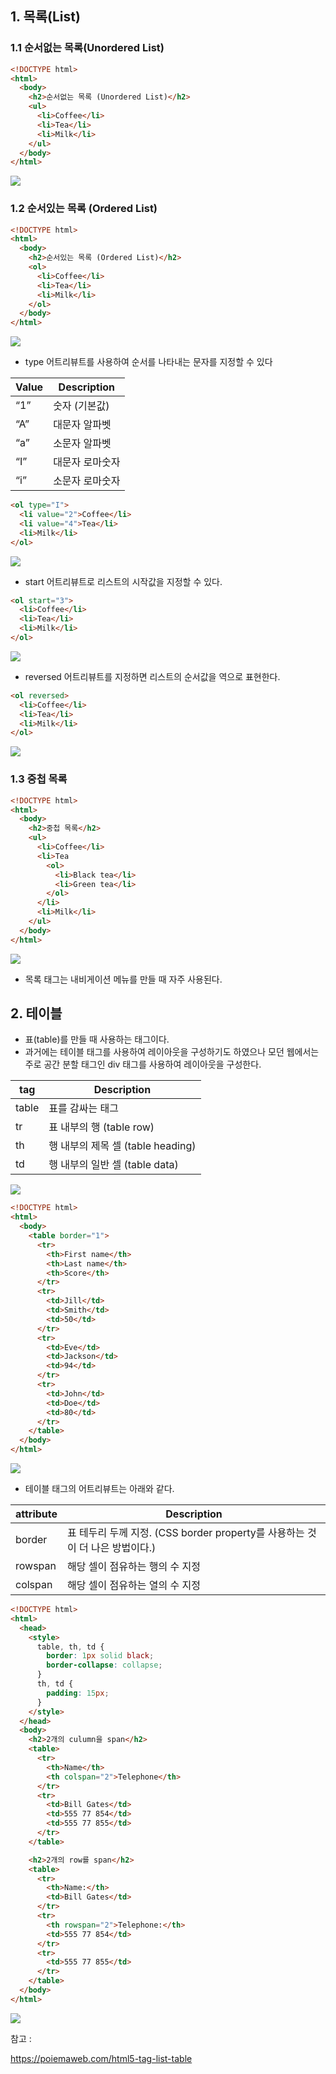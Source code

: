 ## 1. 목록(List)
### 1.1 순서없는 목록(Unordered List)
```html
<!DOCTYPE html>
<html>
  <body>
    <h2>순서없는 목록 (Unordered List)</h2>
    <ul>
      <li>Coffee</li>
      <li>Tea</li>
      <li>Milk</li>
    </ul>
  </body>
</html>
```

![](../assets/html6_1.PNG)


### 1.2 순서있는 목록 (Ordered List)
```html
<!DOCTYPE html>
<html>
  <body>
    <h2>순서있는 목록 (Ordered List)</h2>
    <ol>
      <li>Coffee</li>
      <li>Tea</li>
      <li>Milk</li>
    </ol>
  </body>
</html>
```

![](../assets/html6_2.PNG)

- type 어트리뷰트를 사용하여 순서를 나타내는 문자를 지정할 수 있다

|Value	|Description|
|---|---|
|“1”	|숫자 (기본값)|
|“A”	|대문자 알파벳|
|“a”	|소문자 알파벳|
|“I”	|대문자 로마숫자|
|“i”	|소문자 로마숫자|

```html
<ol type="I">
  <li value="2">Coffee</li>
  <li value="4">Tea</li>
  <li>Milk</li>
</ol>
```

![](../assets/html6_3.PNG)

- start 어트리뷰트로 리스트의 시작값을 지정할 수 있다.
```html
<ol start="3">
  <li>Coffee</li>
  <li>Tea</li>
  <li>Milk</li>
</ol>
```

![](../assets/html6_4.PNG)

- reversed 어트리뷰트를 지정하면 리스트의 순서값을 역으로 표현한다.

```html
<ol reversed>
  <li>Coffee</li>
  <li>Tea</li>
  <li>Milk</li>
</ol>
```

![](../assets/html6_5.PNG)

### 1.3 중첩 목록
```html
<!DOCTYPE html>
<html>
  <body>
    <h2>중첩 목록</h2>
    <ul>
      <li>Coffee</li>
      <li>Tea
        <ol>
          <li>Black tea</li>
          <li>Green tea</li>
        </ol>
      </li>
      <li>Milk</li>
    </ul>
  </body>
</html>
```

![](../assets/html6_6.PNG)

- 목록 태그는 내비게이션 메뉴를 만들 때 자주 사용된다.


## 2. 테이블
- 표(table)를 만들 때 사용하는 태그이다. 
- 과거에는 테이블 태그를 사용하여 레이아웃을 구성하기도 하였으나 모던 웹에서는 주로 공간 분할 태그인 div 태그를 사용하여 레이아웃을 구성한다.

|tag	|Description|
|---|---|
|table	|표를 감싸는 태그|
|tr	|표 내부의 행 (table row)|
|th	|행 내부의 제목 셀 (table heading)|
|td	|행 내부의 일반 셀 (table data)|

![](../assets/html6_7.PNG)

```html
<!DOCTYPE html>
<html>
  <body>
    <table border="1">
      <tr>
        <th>First name</th>
        <th>Last name</th>
        <th>Score</th>
      </tr>
      <tr>
        <td>Jill</td>
        <td>Smith</td>
        <td>50</td>
      </tr>
      <tr>
        <td>Eve</td>
        <td>Jackson</td>
        <td>94</td>
      </tr>
      <tr>
        <td>John</td>
        <td>Doe</td>
        <td>80</td>
      </tr>
    </table>
  </body>
</html>
```

![](../assets/html6_8.PNG)

- 테이블 태그의 어트리뷰트는 아래와 같다.

|attribute	|Description|
|---|---|
|border	|표 테두리 두께 지정. (CSS border property를 사용하는 것이 더 나은 방법이다.)|
|rowspan	|해당 셀이 점유하는 행의 수 지정|
|colspan	|해당 셀이 점유하는 열의 수 지정|

```html
<!DOCTYPE html>
<html>
  <head>
    <style>
      table, th, td {
        border: 1px solid black;
        border-collapse: collapse;
      }
      th, td {
        padding: 15px;
      }
    </style>
  </head>
  <body>
    <h2>2개의 culumn을 span</h2>
    <table>
      <tr>
        <th>Name</th>
        <th colspan="2">Telephone</th>
      </tr>
      <tr>
        <td>Bill Gates</td>
        <td>555 77 854</td>
        <td>555 77 855</td>
      </tr>
    </table>

    <h2>2개의 row를 span</h2>
    <table>
      <tr>
        <th>Name:</th>
        <td>Bill Gates</td>
      </tr>
      <tr>
        <th rowspan="2">Telephone:</th>
        <td>555 77 854</td>
      </tr>
      <tr>
        <td>555 77 855</td>
      </tr>
    </table>
  </body>
</html>
```

![](../assets/html6_9.PNG)

참고 : 

https://poiemaweb.com/html5-tag-list-table

